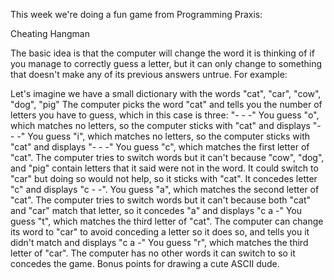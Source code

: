 This week we're doing a fun game from Programming Praxis:

Cheating Hangman

The basic idea is that the computer will change the word it is thinking of if you manage to correctly guess a letter, but it can only change to something that doesn't make any of its previous answers untrue. For example:

Let's imagine we have a small dictionary with the words "cat", "car", "cow", "dog", "pig"
The computer picks the word "cat" and tells you the number of letters you have to guess, which in this case is three: "- - -"
You guess "o", which matches no letters, so the computer sticks with "cat" and displays "- - -"
You guess "i", which matches no letters, so the computer sticks with "cat" and displays "- - -"
You guess "c", which matches the first letter of "cat". The computer tries to switch words but it can't because "cow", "dog", and "pig" contain letters that it said were not in the word. It could switch to "car" but doing so would not help, so it sticks with "cat". It concedes letter "c" and displays "c - -".
You guess "a", which matches the second letter of "cat". The computer tries to switch words but it can't because both "cat" and "car" match that letter, so it concedes "a" and displays "c a -"
You guess "t", which matches the third letter of "cat". The computer can change its word to "car" to avoid conceding a letter so it does so, and tells you it didn't match and displays "c a -"
You guess "r", which matches the third letter of "car". The computer has no other words it can switch to so it concedes the game.
Bonus points for drawing a cute ASCII dude.